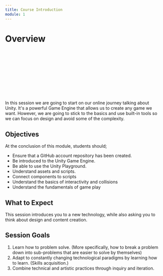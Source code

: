 ```yaml
---
title: Course Introduction
module: 1
---
```


# Overview

<div class="embed-responsive embed-responsive-16by9"><iframe class="embed-responsive-item" src="" frameborder="0" allowfullscreen></iframe></div>

In this session we are going to start on our online journey talking about Unity.  It's a powerful Game Engine that allows us to create any game we want. However, we are going to stick to the basics and use built-in tools so we can focus on design and avoid some of the complexity.

## Objectives

At the conclusion of this module, students should;

- Ensure that a GitHub account repository has been created.
- Be introduced to the Unity Game Engine.
- Be able to use the Unity Playground.
- Understand assets and scripts.
- Connect components to scripts
- Understand the basics of interactivity and collisions
- Understand the fundamentals of game play

## What to Expect

This session introduces you to a new technology, while also asking you to think about design and content creation. 

## Session Goals

1. Learn how to problem solve. (More specifically, how to break a problem down into sub-problems that are easier to solve by themselves)
2. Adapt to constantly changing technological paradigms by learning how to learn. (Skills acquisition.)
3. Combine technical and artistic practices through inquiry and iteration.